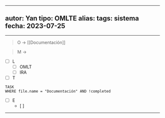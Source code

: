 
---
autor: Yan
tipo: OMLTE
alias:
tags: sistema
fecha: 2023-07-25
---

- - -

> O -> [[Documentación]]

> M -> 

- [ ] L
	- [ ] OMLT
	- [ ] IRA

- [ ] T
```dataview
TASK
WHERE file.name = "Documentación" AND !completed
```
- [ ] E
	- [ ] 
- - -
